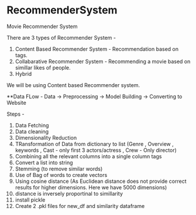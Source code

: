 # RecommenderSystem
Movie Recommender System

There are 3 types of Recommender System -
1. Content Based Recommender System - Recommendation based on tags.
2. Collabarative Recommender System - Recommending a movie based on simillar likes of people.
3. Hybrid

We will be using Content based Recommender system.

**Data FLow -
Data -> Preprocessing -> Model Building -> Converting to Website

Steps -
1. Data Fetching
2. Data cleaning
3. Dimensionality Reduction
4. TRansformation of Data from dictionary to list (Genre , Overview , keywords , Cast - only first 3 actors/actress , Crew - Only director)
5. Combining all the relevant columns into a single column tags
6. Convert a list into string
7. Stemming (to remove similar words)
8. Use of Bag of words to create vectors
9. Using cosine distance (As Euclidean distance does not provide correct results for higher dimensions. Here we have 5000 dimensions)
10. distance is inversely proportinal to simillarity
11. install pickle
12. Create 2 .pkl files for new_df and similarity dataframe
